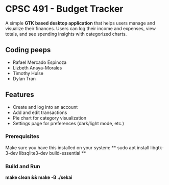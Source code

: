 # CPSC 491 - Budget Tracker

A simple **GTK based desktop application** that helps users manage and visualize their finances. 
Users can log their income and expenses, view totals, and see spending insights with categorized charts.


## Coding peeps
* Rafael Mercado Espinoza
* Lizbeth Anaya-Morales
* Timothy Hulse
* Dylan Tran

## Features
* Create and log into an account 
* Add and edit transactions
* Pie chart for category visualization
* Settings page for preferences (dark/light mode, etc.)

### Prerequisites
Make sure you have this installed on your system:
** sudo apt install libgtk-3-dev libsqlite3-dev build-essential **

### Build and Run
**make clean && make -B**
**./sekai**
